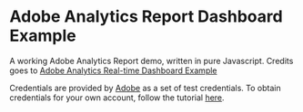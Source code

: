# Adobe Analytics Report Dashboard Example

A working Adobe Analytics Report demo, written in pure Javascript. Credits goes to [Adobe Analytics Real-time Dashboard Example](https://github.com/Adobe-Marketing-Cloud/analytics-realtime-dashboard-example)

Credentials are provided by [Adobe](https://github.com/Adobe-Marketing-Cloud/analytics-realtime-dashboard-example/blob/master/lessons/lesson_1/README.md) as a set of test credentials. To obtain credentials for your own account, follow the tutorial [here](https://marketing.adobe.com/developer/get-started/enterprise-api/c-get-web-service-access-to-the-enterprise-api).

